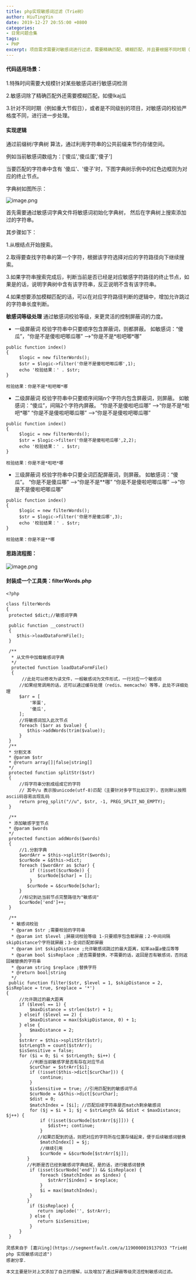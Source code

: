 ```yaml
---
title: php实现敏感词过滤（Trie树）
author: HiuTingYin
date: 2019-12-27 20:55:00 +0800
categories: 
- 日常问题合集
tags: 
- PHP
excerpt: 项目需求需要对敏感词进行过滤，需要精确匹配、模糊匹配，并且要根据不同时期（例如重大节假日），或是不同级别的项目，对敏感词的校验严格度不同，进一步进行处理。
---
```


####    代码适用场景：

1.特殊时间需要大规模针对某些敏感词进行敏感词检测

2.敏感词除了精确匹配外还需要模糊匹配，如傻lkaj瓜

3.针对不同时期（例如重大节假日），或者是不同级别的项目，对敏感词的校验严格度不同，进行进一步处理。

#### 实现逻辑
通过前缀树/字典树 算法，通过利用字符串的公共前缀来节约存储空间。

例如当前敏感词数组为：['傻瓜','傻瓜蛋','傻子']

当要匹配的字符串中含有 '傻瓜'、'傻子'时，下图字典树示例中的红色边框则为对应的终止节点。

字典树如图所示：

![image.png](https://image-static.segmentfault.com/259/120/2591209789-5e0eb5873e7f2_articlex)

首先需要通过敏感词字典文件将敏感词初始化字典树，
然后在字典树上搜索添加过的字符串。

其步骤如下：  

1.从根结点开始搜索。

2.取得要查找字符串的第一个字符，根据该字符选择对应的字符路径向下继续搜索。

3.如果字符串搜索完成后，判断当前是否已经是对应敏感字符路径的终止节点，如果是的话，说明字典树中含有该字符串，反正说明不含有该字符串。

4.如果想要添加模糊匹配的话，可以在对应字符路径判断的逻辑中，增加允许跳过的字符串长度判断。

**敏感词等级处理**
通过敏感词校验等级，来更灵活的控制屏蔽词的力度。
- 一级屏蔽词
  校验字符串中只要顺序包含屏蔽词，则都屏蔽。
  如敏感词：“傻瓜”，“你是不是傻啦吧唧瓜哪” -->“你是不是\*啦吧唧\*哪”
  
```
public function index()  
{  
     $logic = new filterWords();  
     $str = $logic->filter('你是不是傻啦吧唧瓜哪',1);  
     echo '校验结果：' . $str;  
}
```
```
校验结果：你是不是*啦吧唧*哪
```
- 二级屏蔽词
  校验字符串中只要顺序间隔n个字符内包含屏蔽词，则屏蔽。
  如敏感词：“傻瓜”，间隔2个字符内屏蔽。
  “你是不是傻啦吧瓜哪” -->“你是不是\*啦吧\*哪”
  “你是不是傻啦吧唧瓜哪” -->“你是不是傻啦吧唧瓜哪”
```
public function index()  
{  
     $logic = new filterWords();  
     $str = $logic->filter('你是不是傻啦吧瓜哪',2,2);  
     echo '校验结果：' . $str;  
}
```
```
校验结果：你是不是*啦吧*哪
```
- 三级屏蔽词
  校验字符串中只要全词匹配屏蔽词，则屏蔽。
  如敏感词：“傻瓜”。
  “你是不是傻瓜哪” -->“你是不是\*\*哪”
  “你是不是傻啦吧唧瓜哪” -->“你是不是傻啦吧唧瓜哪”
```
public function index()  
{  
     $logic = new filterWords();  
     $str = $logic->filter('你是不是傻瓜哪',3);  
     echo '校验结果：' . $str;  
}
```
```
校验结果：你是不是**哪
```  

#### 思路流程图：
![image.png](https://image-static.segmentfault.com/489/516/489516922-5e05aa3838fcf_articlex)
  
  
#### 封装成一个工具类：filterWords.php  
```  
<?php  
  
class filterWords  
{  
 protected $dict;//敏感词字典  
  
 public function __construct() 
 { 
    $this->loadDataFormFile();
 }  
 
 /** 
  * 从文件中加载敏感词字典  
  */
  protected function loadDataFormFile() 
  { 
      //此处可以修改为读文件，一般敏感词为文件形式，一行对应一个敏感词  
     //如果经常调用的话，还可以通过缓存处理（redis、memcache）等等，此处不详细处理  
     $arr = [ 
         '笨蛋',  
         '傻瓜',  
     ]; 
     //将敏感词加入此次节点  
     foreach ($arr as $value) { 
        $this->addWords(trim($value)); 
     } 
 }  
 /** 
 * 分割文本  
 * @param $str 
 * @return array[]|false|string[] 
 */ 
 protected function splitStr($str)
 { 
     //将字符串分割成组成它的字符  
     // 其中/u 表示按unicode(utf-8)匹配（主要针对多字节比如汉字），否则默认按照ascii码容易出现乱码  
     return preg_split("//u", $str, -1, PREG_SPLIT_NO_EMPTY); 
 }  
 
 /** 
 * 添加敏感字至节点  
 * @param $words 
 */
 protected function addWords($words) 
 { 
     //1.分割字典  
     $wordArr = $this->splitStr($words);
     $curNode = &$this->dict; 
     foreach ($wordArr as $char) { 
         if (!isset($curNode)) { 
            $curNode[$char] = []; 
         } 
        $curNode = &$curNode[$char]; 
     } 
     //标记到达当前节点完整路径为"敏感词"  
     $curNode['end']++; 
 }  
 
 /**  
  * 敏感词校验  
  * @param $str ;需要校验的字符串  
  * @param int $level ;屏蔽词校验等级 1-只要顺序包含都屏蔽；2-中间间隔skipDistance个字符就屏蔽；3-全词匹配即屏蔽  
  * @param int $skipDistance ;允许敏感词跳过的最大距离，如笨aa蛋a傻瓜等等  
  * @param bool $isReplace ;是否需要替换，不需要的话，返回是否有敏感词，否则返回被替换的字符串  
  * @param string $replace ;替换字符  
  * @return bool|string  
  */
 public function filter($str, $level = 1, $skipDistance = 2, $isReplace = true, $replace = '*')  
{  
     //允许跳过的最大距离  
     if ($level == 1) {  
         $maxDistance = strlen($str) + 1;  
     } elseif ($level == 2) {  
         $maxDistance = max($skipDistance, 0) + 1;  
     } else {  
         $maxDistance = 2;  
     }
     $strArr = $this->splitStr($str); 
     $strLength = count($strArr);
     $isSensitive = false;
     for ($i = 0; $i < $strLength; $i++) {
         //判断当前敏感字是否有存在对应节点  
         $curChar = $strArr[$i]; 
         if (!isset($this->dict[$curChar])) { 
             continue; 
         }
         $isSensitive = true; //引用匹配到的敏感词节点  
         $curNode = &$this->dict[$curChar]; 
         $dist = 0; 
         $matchIndex = [$i]; //匹配后续字符串是否match剩余敏感词  
         for ($j = $i + 1; $j < $strLength && $dist < $maxDistance; $j++) {
             if (!isset($curNode[$strArr[$j]])) { 
                $dist++; continue; 
             } 
            //如果匹配到的话，则把对应的字符所在位置存储起来，便于后续敏感词替换  
             $matchIndex[] = $j; 
             //继续引用  
             $curNode = &$curNode[$strArr[$j]];
        }  
        //判断是否已经到敏感词字典结尾，是的话，进行敏感词替换  
         if (isset($curNode['end']) && $isReplace) { 
             foreach ($matchIndex as $index) { 
                $strArr[$index] = $replace;
             }
             $i = max($matchIndex);
         } 
        } 
         if ($isReplace) { 
            return implode('', $strArr);
         } else { 
            return $isSensitive;
         }
     }
 }  
```

```
灵感来自于 [嘉兴ing](https://segmentfault.com/a/1190000019137933 "Trie树 php 实现敏感词过滤") 
感谢分享.

本文主要是针对上文添加了自己的理解，以及增加了通过屏蔽等级灵活控制敏感词过滤。
```